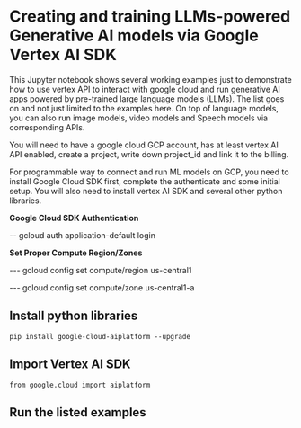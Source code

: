 # Creating and training LLMs-powered Generative AI models via Google Vertex AI SDK
 
 
 This Jupyter notebook shows several working examples just to demonstrate how to use vertex API to interact with google cloud and run generative AI apps powered by pre-trained large language models (LLMs). The list goes on and not just limited to the examples here. On top of language models, you can also run image models, video models and Speech models via corresponding APIs. 

You will need to have a google cloud GCP account, has at least vertex AI API enabled,  create a project, write down project_id and link it to the billing.

For programmable way to connect and run ML models on GCP, you need to install Google Cloud SDK first, complete the authenticate and some initial setup. You will also need to install vertex AI SDK and several other python libraries.

**Google Cloud SDK Authentication**

--   gcloud auth application-default login


**Set Proper Compute Region/Zones**

 --- gcloud config set compute/region us-central1 
 
 --- gcloud config set compute/zone us-central1-a
 

## Install python libraries
 
	pip install google-cloud-aiplatform --upgrade

## Import Vertex AI SDK
 
 	from google.cloud import aiplatform
 	
## Run the listed examples 